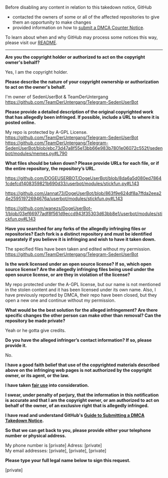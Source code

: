 Before disabling any content in relation to this takedown notice, GitHub
- contacted the owners of some or all of the affected repositories to give them an opportunity to make changes
- provided information on how to [submit a DMCA Counter Notice](https://docs.github.com/en/articles/guide-to-submitting-a-dmca-counter-notice).

To learn about when and why GitHub may process some notices this way, please visit our [README](https://github.com/github/dmca/blob/master/README.md).

---

**Are you the copyright holder or authorized to act on the copyright owner's behalf?**

Yes, I am the copyright holder.

**Please describe the nature of your copyright ownership or authorization to act on the owner's behalf.**

I'm owner of SedenUserBot & TeamDerUntergang  
https://github.com/TeamDerUntergang/Telegram-SedenUserBot

**Please provide a detailed description of the original copyrighted work that has allegedly been infringed. If possible, include a URL to where it is posted online.**

My repo is protected by A-GPL License.  
https://github.com/TeamDerUntergang/Telegram-SedenUserBot  
https://github.com/TeamDerUntergang/Telegram-SedenUserBot/blob/ebc73d47a8f55e13bb66e983b7801e06072c552f/sedenbot/modules/memes.py#L790

**What files should be taken down? Please provide URLs for each file, or if the entire repository, the repository’s URL.**

https://github.com/DOGEUSERBOT/DogeUserBot/blob/8da6a5d080ed78641cdefcd1408359821b690d33/userbot/modules/stickfun.py#L143

https://github.com/Jannat73/DogeUserBot/blob/863f9e624df8a7ffda2eea24e25951972694676a/userbot/modules/stickfun.py#L143

https://github.com/wanezs/DogeUserBot-1/blob/03ef66977adf8f561d9eccd943f35303d63bb8e1/userbot/modules/stickfun.py#L143

**Have you searched for any forks of the allegedly infringing files or repositories? Each fork is a distinct repository and must be identified separately if you believe it is infringing and wish to have it taken down.**

The specified files have been taken and edited without my permission.  
https://github.com/TeamDerUntergang/Telegram-SedenUserBot

**Is the work licensed under an open source license? If so, which open source license? Are the allegedly infringing files being used under the open source license, or are they in violation of the license?**

My repo protected under the A-GPL license, but our name is not mentioned in the stolen content and it has been licensed under its own name. Also, I have previously reported by DMCA, their repo have been closed, but they open a new one and continue without my permission.

**What would be the best solution for the alleged infringement? Are there specific changes the other person can make other than removal? Can the repository be made private?**

Yeah or he gotta give credits.

**Do you have the alleged infringer’s contact information? If so, please provide it.**

No.

**I have a good faith belief that use of the copyrighted materials described above on the infringing web pages is not authorized by the copyright owner, or its agent, or the law.**

**I have taken <a href="https://www.lumendatabase.org/topics/22">fair use</a> into consideration.**

**I swear, under penalty of perjury, that the information in this notification is accurate and that I am the copyright owner, or am authorized to act on behalf of the owner, of an exclusive right that is allegedly infringed.**

**I have read and understand GitHub's <a href="https://docs.github.com/articles/guide-to-submitting-a-dmca-takedown-notice/">Guide to Submitting a DMCA Takedown Notice</a>.**

**So that we can get back to you, please provide either your telephone number or physical address.**

My phone number is [private]
Adress: [private]  
My email addresses: [private], [private], [private]

**Please type your full legal name below to sign this request.**

[private]
